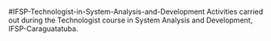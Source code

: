 #IFSP-Technologist-in-System-Analysis-and-Development
Activities carried out during the Technologist course in System Analysis and Development, IFSP-Caraguatatuba.
